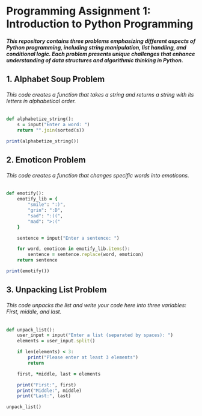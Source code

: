 # Programming Assignment 1: Introduction to Python Programming
##### This repository contains three problems emphasizing different aspects of Python programming, including string manipulation, list handling, and conditional logic. Each problem presents unique challenges that enhance understanding of data structures and algorithmic thinking in Python.

## 1. Alphabet Soup Problem
###### This code creates a function that takes a string and returns a string with its letters in alphabetical order.
```Ruby
def alphabetize_string():
    s = input("Enter a word: ")
    return "".join(sorted(s))

print(alphabetize_string())
```

## 2. Emoticon Problem
###### This code creates a function that changes specific words into emoticons.
```Ruby
def emotify():
    emotify_lib = {
        "smile": ":)",
        "grin": ":D",
        "sad": ":((",
        "mad": ">:("
    }

    sentence = input("Enter a sentence: ")

    for word, emoticon in emotify_lib.items():
        sentence = sentence.replace(word, emoticon)
    return sentence

print(emotify())
```

## 3. Unpacking List Problem
###### This code unpacks the list and write your code here into three variables: First, middle, and last.
```Ruby
def unpack_list():
    user_input = input("Enter a list (separated by spaces): ")
    elements = user_input.split()

    if len(elements) < 3:
        print("Please enter at least 3 elements")
        return

    first, *middle, last = elements

    print("First:", first)
    print("Middle:", middle)
    print("Last:", last)

unpack_list()
```

